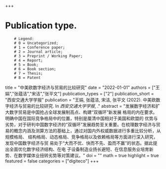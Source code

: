 +++
# Publication type.
        # Legend: 
        # 0 = Uncategorized; 
        # 1 = Conference paper; 
        # 2 = Journal article;
        # 3 = Preprint / Working Paper; 
        # 4 = Report; 
        # 5 = Book; 
        # 6 = Book section;
        # 7 = Thesis; 
        # 8 = Patent
title = "中美欧数字经济与贸易的比较研究"
date = "2022-01-01"
authors = ["王娟","张蕴洁","宋洁","张平文"]
publication_types = ["2"]
publication_short = "西安交通大学学报"
publication = "王娟, 张蕴洁, 宋洁, 张平文 (2022). 中美欧数字经济与贸易的比较研究. In _西安交通大学学报_, ."
abstract = "发展数字经济和扩大数字贸易是中国抢占全球发展制高点、构建“双循环”新发展 格局的内在要求。明确中国在国际竞争格局中的位置，特别是厘清中国相对于美国和欧盟的 优势与劣势，对于研判中国数字经济的“双循环”发展趋势至关重要。在梳理数字经济与贸 易的概念内涵及测算方法的基础上，通过对国内外权威数据进行多重比较分析，从规模格局、 结构格局、动态格局、竞争格局以及依赖格局等方面进行深入研究，发现中国数字经济与贸 易处于“大而不优、快而不先、盈而不赢”的状态。据此提出全面优化数字经济结构、在电 子设备制造业扬长避短、在信息服务业培育新势、在数字媒体业扭转劣势等对策建议。"
doi = ""
math = true
highlight = true
featured = false
categories = ["digiteco"]
+++